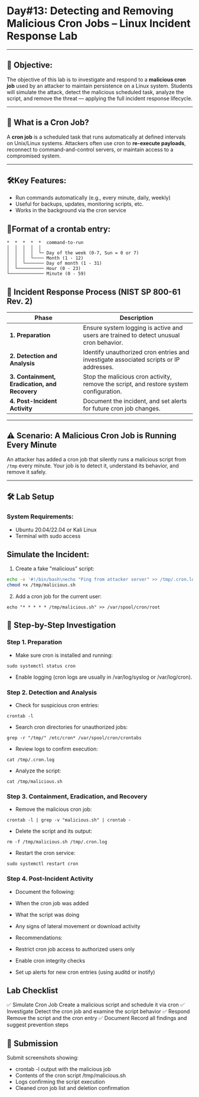 # **Day#13: Detecting and Removing Malicious Cron Jobs – Linux Incident Response Lab**

---

## 🎯 **Objective:**  
The objective of this lab is to investigate and respond to a **malicious cron job** used by an attacker to maintain persistence on a Linux system. Students will simulate the attack, detect the malicious scheduled task, analyze the script, and remove the threat — applying the full incident response lifecycle.

---

## 📘 **What is a Cron Job?**

A **cron job** is a scheduled task that runs automatically at defined intervals on Unix/Linux systems. Attackers often use cron to **re-execute payloads**, reconnect to command-and-control servers, or maintain access to a compromised system.

---

## 🛠️Key Features:
- Run commands automatically (e.g., every minute, daily, weekly)
- Useful for backups, updates, monitoring scripts, etc.
- Works in the background via the cron service

## 🧾Format of a crontab entry:

```
*  *  *  *  *  command-to-run
│  │  │  │  │
│  │  │  │  └─ Day of the week (0-7, Sun = 0 or 7)
│  │  │  └──── Month (1 - 12)
│  │  └─────── Day of month (1 - 31)
│  └────────── Hour (0 - 23)
└───────────── Minute (0 - 59)
```


## 🔁 **Incident Response Process (NIST SP 800-61 Rev. 2)**

| **Phase**                         | **Description**                                                                 |
|----------------------------------|---------------------------------------------------------------------------------|
| **1. Preparation**               | Ensure system logging is active and users are trained to detect unusual cron behavior. |
| **2. Detection and Analysis**    | Identify unauthorized cron entries and investigate associated scripts or IP addresses. |
| **3. Containment, Eradication, and Recovery** | Stop the malicious cron activity, remove the script, and restore system configuration. |
| **4. Post-Incident Activity**    | Document the incident, and set alerts for future cron job changes.              |

---

## ⚠️ **Scenario: A Malicious Cron Job is Running Every Minute**

An attacker has added a cron job that silently runs a malicious script from `/tmp` every minute. Your job is to detect it, understand its behavior, and remove it safely.

---

## 🛠️ **Lab Setup**

### **System Requirements:**
- Ubuntu 20.04/22.04 or Kali Linux
- Terminal with sudo access

## **Simulate the Incident:**

1. Create a fake "malicious" script:
```bash
echo -e '#!/bin/bash\necho "Ping from attacker server" >> /tmp/.cron.log' > /tmp/malicious.sh
chmod +x /tmp/malicious.sh
```
2. Add a cron job for the current user:
```
echo "* * * * * /tmp/malicious.sh" >> /var/spool/cron/root
```

## 🧪 Step-by-Step Investigation

### Step 1. Preparation
- Make sure cron is installed and running:
```
sudo systemctl status cron
```
- Enable logging (cron logs are usually in /var/log/syslog or /var/log/cron).

### Step 2. Detection and Analysis
- Check for suspicious cron entries:
```
crontab -l
```
- Search cron directories for unauthorized jobs:
```
grep -r "/tmp/" /etc/cron* /var/spool/cron/crontabs
```
- Review logs to confirm execution:
```
cat /tmp/.cron.log
```
- Analyze the script:
```
cat /tmp/malicious.sh
```
### Step 3. Containment, Eradication, and Recovery
- Remove the malicious cron job:
```
crontab -l | grep -v "malicious.sh" | crontab -
```
- Delete the script and its output:
```
rm -f /tmp/malicious.sh /tmp/.cron.log
```
- Restart the cron service:
```
sudo systemctl restart cron
```
### Step 4. Post-Incident Activity
- Document the following:
 - When the cron job was added
 - What the script was doing
 - Any signs of lateral movement or download activity

- Recommendations:
 - Restrict cron job access to authorized users only
 - Enable cron integrity checks
 - Set up alerts for new cron entries (using auditd or inotify)

## Lab Checklist

✅ Simulate Cron Job	Create a malicious script and schedule it via cron
✅ Investigate	Detect the cron job and examine the script behavior
✅ Respond	Remove the script and the cron entry
✅ Document	Record all findings and suggest prevention steps

## 📸 Submission
Submit screenshots showing:
- crontab -l output with the malicious job
- Contents of the cron script /tmp/malicious.sh
- Logs confirming the script execution
- Cleaned cron job list and deletion confirmation


